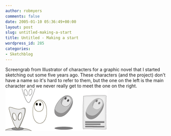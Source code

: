 ```yaml
---
author: robmyers
comments: false
date: 2005-01-10 05:36:49+00:00
layout: post
slug: untitled-making-a-start
title: Untitled - Making a start
wordpress_id: 285
categories:
- Sketchblog
---
```


Screengrab from Illustrator of characters for a graphic novel that I started sketching out some five years ago. These characters (and the project) don't have a name so it's hard to refer to them, but the one on the left is the main character and we never really get to meet the one on the right.  
![](/assets/ufg-start.png)

  


